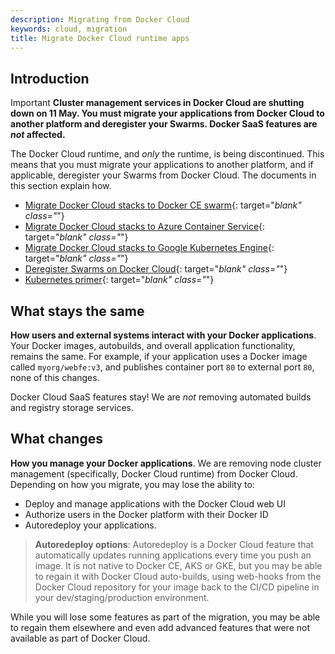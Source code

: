 ```yaml
---
description: Migrating from Docker Cloud
keywords: cloud, migration
title: Migrate Docker Cloud runtime apps
---
```


## Introduction

<span class="badge badge-warning">Important</span>  **Cluster management services in Docker Cloud are shutting down on 11 May. You must migrate your applications from Docker Cloud to another platform and deregister your Swarms. Docker SaaS features are _not_ affected.**

The Docker Cloud runtime, and _only_ the runtime, is being discontinued. This means that you must migrate your applications to another platform, and if applicable, deregister your Swarms from Docker Cloud. The documents in this section explain how.

- [Migrate Docker Cloud stacks to Docker CE swarm](cloud-to-swarm){: target="_blank" class="_"}
- [Migrate Docker Cloud stacks to Azure Container Service](cloud-to-kube-aks){: target="_blank" class="_"}
- [Migrate Docker Cloud stacks to Google Kubernetes Engine](cloud-to-kube-gke){: target="_blank" class="_"}
- [Deregister Swarms on Docker Cloud](deregister-swarms){: target="_blank" class="_"}
- [Kubernetes primer](kube-primer){: target="_blank" class="_"}

## What stays the same

**How users and external systems interact with your Docker applications**. Your Docker images, autobuilds, and overall application functionality, remains the same. For example, if your application uses a Docker image called `myorg/webfe:v3`, and publishes container port `80` to external port `80`, none of this changes.

Docker Cloud SaaS features stay! We are _not_ removing automated builds and registry storage services.

## What changes

**How you manage your Docker applications**. We are removing node cluster management (specifically, Docker Cloud runtime) from Docker Cloud. Depending on how you migrate, you may lose the ability to:

- Deploy and manage applications with the Docker Cloud web UI
- Authorize users in the Docker platform with their Docker ID
- Autoredeploy your applications.

> **Autoredeploy options**: Autoredeploy is a Docker Cloud feature that automatically updates running applications every time you push an image. It is not native to Docker CE, AKS or GKE, but you may be able to regain it with Docker Cloud auto-builds, using web-hooks from the Docker Cloud repository for your image back to the CI/CD pipeline in your dev/staging/production environment.

While you will lose some features as part of the migration, you may be able to regain them elsewhere and even add advanced features that were not available as part of Docker Cloud.
